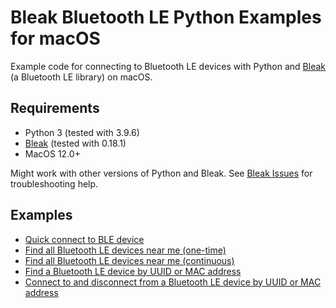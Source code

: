 # Bleak Bluetooth LE Python Examples for macOS

Example code for connecting to Bluetooth LE devices with Python and [Bleak](https://github.com/hbldh/bleak) (a Bluetooth LE library) on macOS.

## Requirements

* Python 3 (tested with 3.9.6)
* [Bleak](https://github.com/hbldh/bleak) (tested with 0.18.1)
* MacOS 12.0+

Might work with other versions of Python and Bleak. See [Bleak Issues](https://github.com/hbldh/bleak/issues) for troubleshooting help.

## Examples

* [Quick connect to BLE device](https://github.com/protobioengineering/bleak-python-examples/blob/main/quickstart_ble_connection.py)
* [Find all Bluetooth LE devices near me (one-time)](https://github.com/protobioengineering/bleak-python-examples/blob/main/static_ble_scanner.py)
* [Find all Bluetooth LE devices near me (continuous)](https://github.com/protobioengineering/bleak-python-examples/blob/main/continuous_ble_scanner.py)
* [Find a Bluetooth LE device by UUID or MAC address](https://github.com/protobioengineering/bleak-python-examples/blob/main/find_device_by_uuid_or_mac.py)
* [Connect to and disconnect from a Bluetooth LE device by UUID or MAC address](https://github.com/protobioengineering/bleak-python-examples/blob/main/connect_to_ble_device_by_uuid_or_mac.py)

